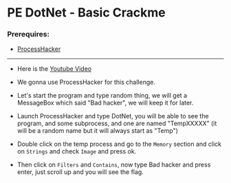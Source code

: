 # PE DotNet - Basic Crackme

### Prerequires:

- [ProcessHacker](https://github.com/processhacker/processhacker)

-----------------

- Here is the [Youtube Video](https://www.youtube.com/watch?v=Ja6Zftw1gSc)

- We gonna use ProcessHacker for this challenge.

- Let's start the program and type random thing, we will get a MessageBox which said "Bad hacker", we will keep it for later.

- Launch ProcessHacker and type DotNet, you will be able to see the program, and some subprocess, and one are named "TempXXXXX" (it will be a random name but it will always start as "Temp")

- Double click on the temp process and go to the `Memory` section and click on `Strings` and check `Image` and press ok.

- Then click on `Filters` and `Contains`, now type Bad hacker and press enter, just scroll up and you will see the flag. 
